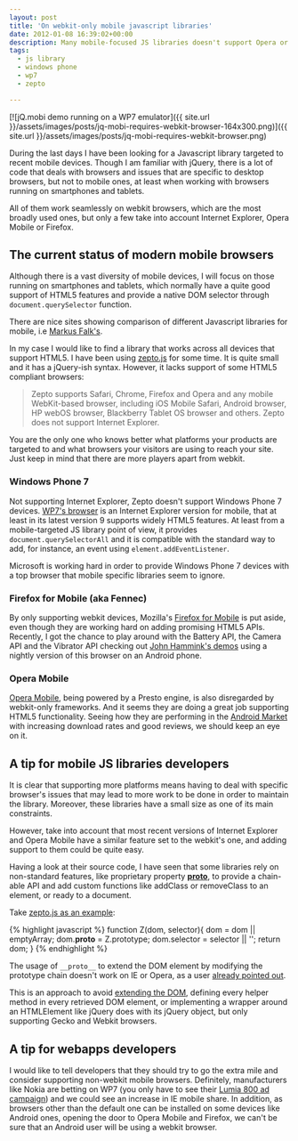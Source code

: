 ```yaml
---
layout: post
title: 'On webkit-only mobile javascript libraries'
date: 2012-01-08 16:39:02+00:00
description: Many mobile-focused JS libraries doesn't support Opera or Windows Phone 7. Thus, not all smartphones are covered.
tags:
  - js library
  - windows phone
  - wp7
  - zepto

---
```

[![jQ.mobi demo running on a WP7 emulator]({{ site.url }}/assets/images/posts/jq-mobi-requires-webkit-browser-164x300.png)]({{ site.url }}/assets/images/posts/jq-mobi-requires-webkit-browser.png)

During the last days I have been looking for a Javascript library targeted to recent mobile devices. Though I am familiar with jQuery, there is a lot of code that deals with browsers and issues that are specific to desktop browsers, but not to mobile ones, at least when working with browsers running on smartphones and tablets.

All of them work seamlessly on webkit browsers, which are the most broadly used ones, but only a few take into account Internet Explorer, Opera Mobile or Firefox.

## The current status of modern mobile browsers

Although there is a vast diversity of mobile devices, I will focus on those running on smartphones and tablets, which normally have a quite good support of HTML5 features and provide a native DOM selector through `document.querySelector` function.

There are nice sites showing comparison of different Javascript libraries for mobile, i.e [Markus Falk's](http://www.markus-falk.com/mobile-frameworks-comparison-chart/).

In my case I would like to find a library that works across all devices that support HTML5. I have been using [zepto.js](http://zeptojs.com) for some time. It is quite small and it has a jQuery-ish syntax. However, it lacks support of some HTML5 compliant browsers:

> Zepto supports Safari, Chrome, Firefox and Opera and any mobile WebKit-based browser, including iOS Mobile Safari, Android browser, HP webOS browser, Blackberry Tablet OS browser and others. Zepto does not support Internet Explorer.

You are the only one who knows better what platforms your products are targeted to and what browsers your visitors are using to reach your site. Just keep in mind that there are more players apart from webkit.

### Windows Phone 7

Not supporting Internet Explorer, Zepto doesn't support Windows Phone 7 devices. [WP7's browser](http://en.wikipedia.org/wiki/Windows_Phone#Web_browser) is an Internet Explorer version for mobile, that at least in its latest version 9 supports widely HTML5 features. At least from a mobile-targeted JS library point of view, it provides `document.querySelectorAll` and it is compatible with the standard way to add, for instance, an event using `element.addEventListener`.

Microsoft is working hard in order to provide Windows Phone 7 devices with a top browser that mobile specific libraries seem to ignore.

### Firefox for Mobile (aka Fennec)

By only supporting webkit devices, Mozilla's [Firefox for Mobile](http://www.mozilla.org/mobile/) is put aside, even though they are working hard on adding promising HTML5 APIs. Recently, I got the chance to play around with the Battery API, the Camera API and the Vibrator API checking out [John Hammink's demos](http://johnhammink.blogspot.com/2011/11/lets-have-look-at-some-recently-landed.html) using a nightly version of this browser on an Android phone.

### Opera Mobile

[Opera Mobile](http://my.opera.com/operamobile/blog/opera-mobile-11-for-android-and-symbian), being powered by a Presto engine, is also disregarded by webkit-only frameworks. And it seems they are doing a great job supporting HTML5 functionality. Seeing how they are performing in the [Android Market](https://market.android.com/details?id=com.opera.browser) with increasing download rates and good reviews, we should keep an eye on it.

## A tip for mobile JS libraries developers

It is clear that supporting more platforms means having to deal with specific browser's issues that may lead to more work to be done in order to maintain the library. Moreover, these libraries have a small size as one of its main constraints.

However, take into account that most recent versions of Internet Explorer and Opera Mobile have a similar feature set to the webkit's one, and adding support to them could be quite easy.

Having a look at their source code, I have seen that some libraries rely on non-standard features, like proprietary property [__proto__](https://developer.mozilla.org/en/JavaScript/Reference/Global_Objects/Object/proto), to provide a chain-able API and add custom functions like addClass or removeClass to an element, or ready to a document.

Take [zepto.js as an example](https://github.com/madrobby/zepto/blob/master/src/zepto.js#L74):

{% highlight javascript %}
function Z(dom, selector){
    dom = dom || emptyArray;
    dom.__proto__ = Z.prototype;
    dom.selector = selector || '';
    return dom;
}
{% endhighlight %}

The usage of `__proto__` to extend the DOM element by modifying the prototype chain doesn't work on IE or Opera, as a user [already pointed out](https://github.com/madrobby/zepto/issues/272).

This is an approach to avoid [extending the DOM](http://perfectionkills.com/whats-wrong-with-extending-the-dom/), defining every helper method in every retrieved DOM element, or implementing a wrapper around an HTMLElement like jQuery does with its jQuery object, but only supporting Gecko and Webkit browsers.

## A tip for webapps developers

I would like to tell developers that they should try to go the extra mile and consider supporting non-webkit mobile browsers. Definitely, manufacturers like Nokia are betting on WP7 (you only have to see their [Lumia 800 ad campaign](http://thenokiablog.com/2012/01/04/nokia-lumia-900-100-million/)) and we could see an increase in IE mobile share. In addition, as browsers other than the default one can be installed on some devices like Android ones, opening the door to Opera Mobile and Firefox, we can't be sure that an Android user will be using a webkit browser.
